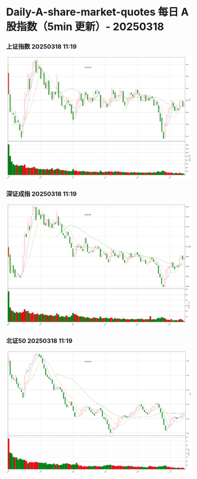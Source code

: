 
# Daily-A-share-market-quotes 每日 A 股指数（5min 更新）- 20250318

### 上证指数 20250318 11:19
![](./fig/2025/3/20250318-sh000001.png)

### 深证成指 20250318 11:19
![](./fig/2025/3/20250318-sz399001.png)

### 北证50 20250318 11:19
![](./fig/2025/3/20250318-bj899050.png)
